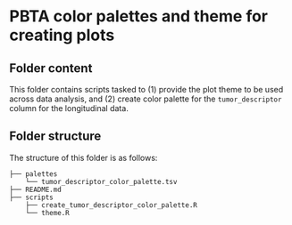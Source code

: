 # PBTA color palettes and theme for creating plots

## Folder content

This folder contains scripts tasked to (1) provide the plot theme to be used across data analysis, and (2) create color palette for the `tumor_descriptor` column for the longitudinal data.

## Folder structure 

The structure of this folder is as follows:

```
├── palettes
    └── tumor_descriptor_color_palette.tsv
├── README.md
├── scripts
    ├── create_tumor_descriptor_color_palette.R
    └── theme.R
```
